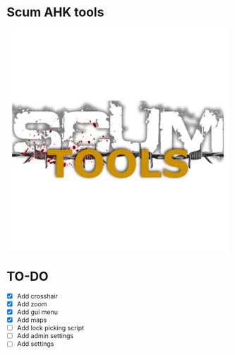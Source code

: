 # Scum AHK tools

<a href="#readme">
            <img alt="Scum tools logo" src="img/logo.png">
</a>

# TO-DO
 - [x] Add crosshair
 - [x] Add zoom
 - [x] Add gui menu
 - [x] Add maps
 - [ ] Add lock picking script
 - [ ] Add admin settings
 - [ ] Add settings